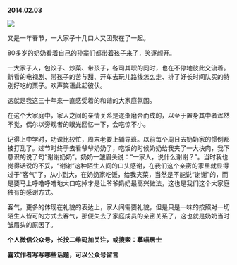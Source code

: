 
          
            
**2014.02.03**



![](//upload-images.jianshu.io/upload_images/51001-f14c7ce0a2a1523f.jpg)




又是一年春节，一大家子十几口人又团聚在了一起。

80多岁的奶奶看着自己的孙辈们都带着孩子来了，笑逐颜开。

一大家子人，包饺子、炒菜、带孩子，各司其职的同时，也在不停地彼此交流着。新看的电视剧、带孩子的苦与甜、开车去玩儿路线怎么走、排了好长时间队买的特别好吃的栗子。欢声笑语此起彼伏。

这就是我这三十年来一直感受着的和谐的大家庭氛围。

在这个大家庭中，家人之间的亲情关系是逐渐磨合而成的，以至于置身其中者浑然不觉，偶尔以旁观者的眼光回忆一下，会吃惊不小。

记得上中学时，功课比较忙，周末老要上辅导班。以前每个周日去奶奶家的惯例都被打乱了。过节时终于去看爷爷奶奶了，吃饭的时候奶奶给我夹了一大块肉，我下意识的说了句“谢谢奶奶”。奶奶一皱眉头说：“一家人，说什么谢谢？”。当时我也觉得话说的不妥，“谢谢”这种陌生人间的口头感谢，在我们这个亲密的家里就显得过于“客气”了，从小到大，在奶奶家吃饭，给我夹菜，当然是不能说“谢谢”的，而是要马上呼噜呼噜地大口吃掉才是让爷爷奶奶最高兴做法，这也是我们这个大家庭独有的感谢方式。

客气，更多的体现在礼貌的表达上，家人间需要礼貌，但是只是一味的按照对一切陌生人皆可的方式去客气，那便失去了家庭成员的亲密关系了，这也就是奶奶当时皱眉头的原因了。


**个人微信公众号，长按二维码加关注，或搜索：摹喵居士**

**喜欢作者写写哪些话题，可以公众号留言**




          
        